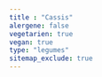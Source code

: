```yaml
---
title : "Cassis"
alergene: false
vegetarien: true
vegan: true
type: "legumes"
sitemap_exclude: true
--- 
```

